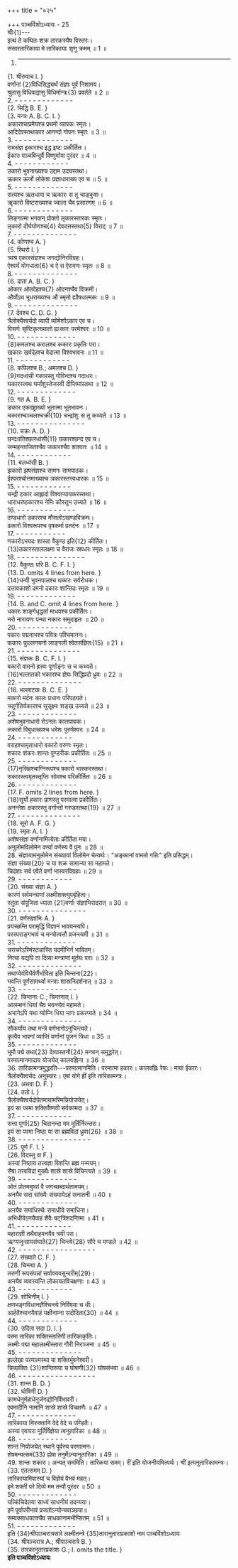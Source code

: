 +++
title = "०२५"

+++
पञ्चविंशोऽध्यायः - 25  
श्रीः{1}---  
इत्थं ते कथितः शक्र तारकस्यैष विस्तरः।  
संसारतारिकाया मे तारिकायाः शृणु क्रमम् ॥ 1 ॥  
1. - - - - - - - - - - - - -  
{1. श्रीरुवाच I. }  
वर्णानां {2}विधिसिद्ध्यर्थं संज्ञाः पूर्वं निशामय।  
श्रुतासु विधिवद्यासु विधिर्मान्त्रः{3} प्रवर्तते ॥ 2 ॥  
2. - - - - - - - - - - - - -  
{2. सिद्धि B. E. }  
{3. मन्त्रः A. B. C. I. }  
अकारश्चाप्रमेयश्च प्रथमो व्यापकः स्मृतः।  
आदिदेवस्तथाकार आनन्दो गोपनः स्मृतः ॥ 3 ॥  
3. - - - - - - - - - - - - -  
रामसंज्ञ इकारश्च इद्ध इष्टः प्रकीर्तितः।  
ईकारः पञ्चबिन्दुर्वै विष्णुर्माया पुरंदर ॥ 4 ॥  
4. - - - - - - - - - - - -  
उकारो भुवनाख्यश्च उद्दाम उदयस्तथा।  
ऊकार ऊर्जो लोकेशः प्रज्ञाधाराख्य एव च ॥ 5 ॥  
5. - - - - - - - - - - - - -  
सत्यश्च ऋतधामा च ऋकारः स तु चाङ्कुशः।  
ॠकारो विष्टराख्यश्च ज्वाला चैव प्रसारणम् ॥ 6 ॥  
6. - - - - - - - - - - - - -  
लिङ्गात्मा भगवान् प्रोक्तो लृकारस्तारकः स्मृतः।  
लृकारो दीर्घघोणश्च{4} देवदत्तस्तथा{5} विराट् ॥ 7 ॥  
7. - - - - - - - - - - - - - -  
{4. कोणश्च A. }  
{5. स्थिरो I. }  
त्र्यश्र एकारसंज्ञश्च जगद्योनिरविग्रहः।  
ऐश्वर्यं योगधाता{6} च ऐ स ऐरावणः स्मृतः ॥ 8 ॥  
8. - - - - - - - - - - - - - -  
{6. दाता A. B. C. }  
ओकार ओतदेहश्च{7} ओदनश्चैव विक्रमी।  
और्वोऽथ भूधराख्यश्च औ स्मृतो ह्यौषधात्मकः ॥ 9 ॥  
9. - - - - - - - - - - - - - -  
{7. देवश्च C. D. G. }  
त्रैलोक्यैश्वर्यदो व्यापी व्योमेशोंऽकार एव च।  
विसर्गः सृष्टिकृत्ख्यातो ह्यःकारः परमेश्वरः ॥ 10 ॥  
10. - - - - - - - - - - - - -  
{8}कमलश्च करालश्च ककारः प्रकृतिः परा।  
खकारः खर्वदेहश्च वेदात्मा विश्वभावनः ॥ 11 ॥  
11. - - - - - - - - - - - -  
{8. कपिलश्च B.; अमलश्च D. }  
{9}गदध्वंसी गकारस्तु गोविन्दश्च गदाधरः।  
घकारस्त्वथ घर्मांशुस्तेजस्वी दीप्तिमांस्तथा ॥ 12 ॥  
12. - - - - - - - - - - - - -  
{9. गत A. B. E. }  
ङकार एकदंष्ट्राख्यो भूतात्मा भूतभावनः।  
चकारश्चञ्चलश्चक्री{10} चन्द्रांशुः स तु कथ्यते ॥ 13 ॥  
13. - - - - - - - - - - - - - - -  
{10. चक्रः A. D. }  
छन्दःपतिश्छलध्वंसी{11} छकारश्छन्द एव च।  
जन्महन्ताजितश्चैव जकारश्चैव शाश्वतः ॥ 14 ॥  
14. - - - - - - - - - - - -  
{11. बलध्वंसी B. }  
झकारो झषसंज्ञश्च सामगः सामपाठकः।  
ईश्वरश्चोत्तमाख्यश्च ञकारस्तत्त्वधारकः ॥ 15 ॥  
15. - - - - - - - - - - - -  
चन्द्री टकार आह्लादो विश्वाप्यायकरस्तथा।  
धाराधरष्ठकारश्च नेमिः कौस्तुभ उच्यते ॥ 16 ॥  
16. - - - - - - - - - - - - -  
दण्डधारो डकारश्च मौसलोऽखण्डविक्रमः।  
ढकारो विश्वरूपश्च वृषकर्मा प्रतर्दनः ॥ 17 ॥  
17. - - - - - - - - - - -  
णकारोऽभयदः शास्ता वैकुण्ठ इति{12} कीर्तितः।  
{13}तकारस्ताललक्ष्मा च वैराजः स्रघ्धरः स्मृतः ॥ 18 ॥  
18. - - - - - - - - - - - - - - -  
{12. वैकुण्ठः परि B. C. F. I. }  
{13. D. omits 4 lines from here. }  
{14}धन्वी भुवनपालश्च थकारः सर्वरोधकः।  
दत्तावकाशो दमनो दकारः शान्तिदः स्मृतः ॥ 19 ॥  
19. - - - - - - - - - - - - -  
{14. B. and C. omit 4 lines from here. }  
धकारः शार्ङ्गधृद्धर्ता माधवश्च प्रकीर्तितः।  
नरो नारायणः पन्था नकारः समुदाहृतः ॥ 20 ॥  
20. - - - - - - - - - - - -  
पकारः पद्मनाभश्च पवित्रः पश्चिमाननः।  
फकारः फुल्लनयनो लाङ्गली श्वेतसंज्ञितः{15} ॥ 21 ॥  
21. - - - - - - - - - - - - - -  
{15. संज्ञकः B. C. F. I. }  
बकारो वामनो ह्रस्वः पूर्णाङ्गः स च कथ्यते।  
{16}भल्लातको भकारश्च ज्ञेयः सिद्धिप्रदो ध्रुवः ॥ 22 ॥  
22. - - - - - - - - - - - - - -  
{16. भल्लाटकः B. C. E. }  
मकारो मर्दनः कालः प्रधानः परिपठ्यते।  
चतुर्गतिर्यकारश्च सुसूक्ष्मः शङ्ख उच्यते ॥ 23 ॥  
23. - - - - - - - - - - - - -  
अशेषभुवनाधारो रोऽनलः कालपावकः।  
लकारो विबुधाख्यश्च धरेशः पुरुषेश्वरः ॥ 24 ॥  
24. - - - - - - - - - - - -  
वराहश्चामृताधारो वकारो वरुणः स्मृतः।  
शकारः शंकरः शान्तः पुण्डरीकः प्रकीर्तितः ॥ 25 ॥  
25. - - - - - - - - - - - - -  
{17}नृसिंहश्चाग्निरूपश्च षकारो भास्करस्तथा।  
सकारस्त्वमृतस्तृप्तिः सोमश्च परिकीर्तितः ॥ 26 ॥  
26. - - - - - - - - - - - - -  
{17. F. omits 2 lines from here. }  
{18}सूर्यो हकारः प्राणस्तु परमात्मा प्रकीर्तितः।  
अनन्तेशः क्षकारस्तु वर्गान्तो गरुडस्तथा{19} ॥ 27 ॥  
27. - - - - - - - - - - - - - -  
{18. सूरो A. F. G. }  
{19. स्मृतः A. I. }  
अशेषसंज्ञा वर्णानामित्येताः कीर्तिता मया।  
अनुलोमविलोमेन वर्ण्या वर्णस्य वै पुनः ॥ 28 ॥  
28. संज्ञायामनुलोमेन संख्यायां विलोमेन चेत्यर्थः। "अङ्कानां वामतो गतिः" इति प्रसिद्धम्।  
संज्ञा संख्या{20} च या शक्र सामान्या सा महामते।  
चिदंशाः सर्व एवैते वर्णा भास्वरविग्रहाः ॥ 29 ॥  
29. - - - - - - - - - - - -  
{20. संख्या संज्ञा A. }  
कारणं सर्वमन्त्राणां लक्ष्मीशक्त्युपबृंहिताः।  
स्तुता संपूजिता ध्याता {21}वर्णाः संज्ञाभिरादरात् ॥ 30 ॥  
30. - - - - - - - - - - - - - - -  
{21. वर्णसंज्ञाभिः A. }  
प्रयच्छन्ति परामृद्धिं विज्ञानं भावयन्त्यपि।  
परस्पराङ्गभावं च मन्त्रोत्पत्तौ व्रजन्त्यमी ॥ 31 ॥  
31. - - - - - - - - - - - - -  
चराचरेऽस्मिंस्तन्नास्ति यदमीभिर्न भावितम्।  
नित्या यद्यपि ता दिव्या मन्त्राणां मूर्तयः पराः ॥ 32 ॥  
32. - - - - - - - - - - - - - -  
तथाप्येवंविधैर्वर्णैर्भाविता इति चिन्तना{22}।  
भवन्ति पूर्णसामर्थ्या मन्त्राः शास्रनिदर्शनात् ॥ 33 ॥  
33. - - - - - - - - - - - - -  
{22. चिन्तनाः C.; चिन्तनात् I. }  
आलम्बनं धियां चैव भवन्त्येवं महामते।  
अभागेऽपि यथा व्योम्नि धिया भागः प्रकल्प्यते ॥ 34 ॥  
34. - - - - - - - - - - - - - -  
सौकर्याय तथा मन्त्रे वर्णभागोऽनुचिन्त्यते।  
कृत्वैव भावगां व्याप्तिं वर्णानां पूजनं त्रिधा ॥ 35 ॥  
35. - - - - - - - - - - - - -  
भूमौ पद्मे तथा{23} देव्यास्तनौ{24} मन्त्रान् समुद्धरेत्।  
परमात्मानमादाय योजयेत् कालवह्निना ॥ 36 ॥  
36. तारिकामन्त्रमुद्धरति---परमात्मानमिति। परमात्मा हकारः। कालवह्निः रेफः। माया ईकारः। त्रैलोक्यैश्वर्यदः अनुस्वारः। एषां योगे ह्रीं इति तारिकामन्त्रः।  
{23. अथवा D. F. }  
{24. ततो I. }  
त्रैलोक्यैश्वर्यदोपेतमायामस्मिन्नियोजयेत्।  
इयं सा परमा शक्तिर्वैष्णवी सर्वकामदा ॥ 37 ॥  
37. - - - - - - - - - - - -  
सत्ता पूर्णा{25} चिदानन्दा मम मूर्तिर्निरन्तरा।  
इयं सा परमा निष्ठा या सा ब्रह्मविदां ध्रुवा{26} ॥ 38 ॥  
38. - - - - - - - - - - - - - - - -  
{25. पूर्ण F. I. }  
{26. विदस्तु वा F. }  
अस्यां निष्ठाय तत्त्वज्ञा विशन्ति ब्रह्म मन्मयम्।  
सैषा तत्त्वविदां मुख्यैः शास्रे शास्रे विचिन्त्यते ॥ 39 ॥  
39. - - - - - - - - - - - - -  
ओतं प्रोतममुष्यां वै जगच्छब्दार्थतामयम्।  
अनयैव सदा सांख्यैः संख्यायेऽहं सनातनी ॥ 40 ॥  
40. - - - - - - - - - - - - -  
अनयैव समाधिस्थैः समाधीये समाधिना।  
अभिधीयेऽनयैवाहं शैवैः षट्‌त्रिंशदन्तिमा ॥ 41 ॥  
41. - - - - - - - - - - - -  
महाराज्ञी तथैवाहमनयैव त्रयी परा।  
ऋग्यजुःसामसंघाते{27} चिन्त्ये{28} सौरे च मण्डले ॥ 42 ॥  
42. - - - - - - - - - - - - - - - - -  
{27. संख्याते C. F. }  
{28. चिन्त्या A. }  
तरुणीं रूपसंपन्नां सर्वावयवसुन्दरीम्{29}।  
अनयैव व्यवस्यन्ति लोकायतविचक्षणाः ॥ 43 ॥  
43. - - - - - - - - - - - -  
{29. शोभिनीम् I. }  
क्षणभङ्गविधानज्ञैश्चिन्त्ये निर्विषया च धीः।  
आर्हतैश्चानयैवाहं यक्षीनाम्ना सदोदिता{30} ॥ 44 ॥  
44. - - - - - - - - - - - - -  
{30. उदिता सदा D. I. }  
परमा तारिका शक्तिस्तारिणी तारिकाकृतिः।  
लक्ष्मीः पद्मा महालक्ष्मीस्तारा गौरी निरञ्जना ॥ 45 ॥  
45. - - - - - - - - - - - - - -  
हृल्लेखा परमात्मस्था या शक्तिर्भुवनेश्वरी।  
चिच्छक्तिः {31}शान्तिरूपा च घोषणी{32} घोषसंभवा ॥ 46 ॥  
46. - - - - - - - - - - - - - - - - -  
{31. शान्त B. D. }  
{32. घोषिणी D. }  
कामधेनुर्महाधेनुर्जगद्योनिर्विभावरी।  
एवमादीनि नामानि शास्रे शास्रे विचक्षणैः ॥ 47 ॥  
47. - - - - - - - - - - - - -  
तारिकाया निरुक्तानि वेदे वेदे च पण्डितैः।  
अस्या एवापरा मूर्तिर्विज्ञेया त्वनुतारिका ॥ 48 ॥  
48. - - - - - - - - - - - -  
शान्तं नियोजयेत् स्थाने पूर्वस्य परमात्मनः।  
शेषमन्यत्समं{33} ह्येषा तनुर्मेऽन्यानुतारिका ॥ 49 ॥  
49. शान्तः शकारः। अन्यत् सममिति। तारिकया समम्। रीं इति योजनीयमित्यर्थः। श्रीं इत्यनुतारिकामन्त्रः।  
{33. एतत्समम् D. }  
तारिकायामिवास्यां च विज्ञेयं वैभवं महत्।  
इमे शक्ती परे दिव्ये मम तन्वौ पुरंदर ॥ 50 ॥  
50. - - - - - - - - - - - - -  
यत्किंचिदेतया साध्यं साधनीयं तदन्यया।  
इमे पूर्वापरीभावं प्रजतोऽन्योन्यवाञ्छया॥  
सम्यक्साधयतश्चैव साधकानामभीप्सितम् ॥ 51 ॥  
51. - - - - - - - - - - - - -  
इति {34}श्रीपाञ्चरात्रसारे लक्ष्मीतन्त्रे {35}तारानुताराप्रकाशो नाम पञ्चविंशोऽध्यायः  
{34. श्रीपञ्चरात्र A.; श्रीपाञ्चरात्रे B. }  
{35. तारकानुतारप्रकाशः G.; I. omits the title. }  
********इति पञ्चविंशोऽध्यायः********